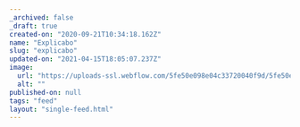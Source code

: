 ```yaml
---
_archived: false
_draft: true
created-on: "2020-09-21T10:34:18.162Z"
name: "Explicabo"
slug: "explicabo"
updated-on: "2021-04-15T18:05:07.237Z"
image:
  url: "https://uploads-ssl.webflow.com/5fe50e098e04c33720040f9d/5fe50e098e04c31bf804103b_1600684452891-image4.jpg"
  alt: ""
published-on: null
tags: "feed"
layout: "single-feed.html"
---
```



